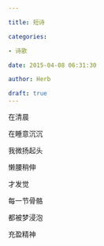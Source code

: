 ```yaml
---

title: 短诗

categories:

- 诗歌

date: 2015-04-08 06:31:30

author: Herb

draft: true
---
```


在清晨

在睡意沉沉

我微扬起头

懒腰稍伸

才发觉

每一节骨骼

都被梦浸泡

充盈精神